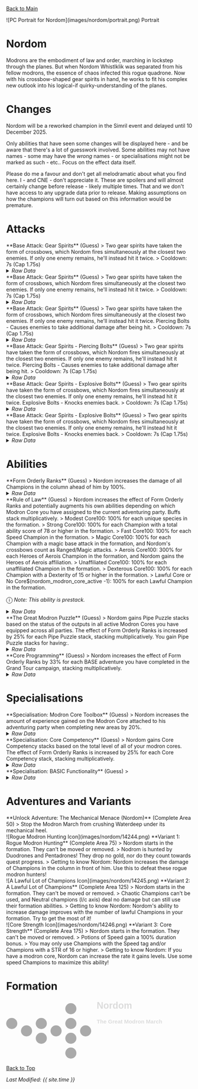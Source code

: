 [Back to Main](index.md)

<span class="championPortraitsRow">
    <span class="championPortraitsColumn">
        <span class="championPortraitsImage">
            ![PC Portrait for Nordom](images/nordom/portrait.png)
        </span>
        <span>
            Portrait
        </span>
    </span>
</span>

# Nordom

Modrons are the embodiment of law and order, marching in lockstep through the planes. But when Nordom Whistlklik was separated from his fellow modrons, the essence of chaos infected this rogue quadrone. Now with his crossbow-shaped gear spirits in hand, he works to fit his complex new outlook into his logical-if quirky-understanding of the planes.

# Changes

Nordom will be a reworked champion in the Simril event and delayed until 10 December 2025.

Only abilities that have seen some changes will be displayed here - and be aware that there's a lot of guesswork involved. Some abilities may not have names - some may have the *wrong* names - or specialisations might not be marked as such - etc.. Focus on the effect data itself.

Please do me a favour and don't get all melodramatic about what you find here. I - and CNE - don't appreciate it. These are spoilers and will almost certainly change before release - likely multiple times. That and we don't have access to any upgrade data prior to release. Making assumptions on how the champions will turn out based on this information would be premature.

# Attacks

<div markdown="1" class="abilityBorder"><div markdown="1" class="abilityBorderInner">
**Base Attack: Gear Spirits** (Guess)
> Two gear spirits have taken the form of crossbows, which Nordom fires simultaneously at the closest two enemies. If only one enemy remains, he'll instead hit it twice.  
> Cooldown: 7s (Cap 1.75s)
<details><summary><em>Raw Data</em></summary>
<p>
<pre>
{
    "id": 911,
    "name": "Gear Spirits",
    "description": "Nordom simultaneously fires two crossbows at the closest two enemies.",
    "long_description": "Two gear spirits have taken the form of crossbows, which Nordom fires simultaneously at the closest two enemies. If only one enemy remains, he'll instead hit it twice.",
    "graphic_id": 0,
    "target": "front",
    "num_targets": 2,
    "aoe_radius": 0,
    "damage_modifier": 1,
    "cooldown": 7,
    "animations": [
        {
            "type": "ranged_attack",
            "projectile": "generic",
            "shoot_frame": 8,
            "per_projectile_shoot_offsets": [
                {
                    "shoot_offset_x": 30,
                    "shoot_offset_y": 25
                },
                {
                    "shoot_offset_x": 60,
                    "shoot_offset_y": 20
                }
            ],
            "projectile_multi_hits": true,
            "projectile_count": 2,
            "projectile_details": {
                "projectile_speed": 2400,
                "has_trail": false,
                "extend_line": true,
                "projectile_graphic_id": 14204
            }
        }
    ],
    "tags": [
        "ranged"
    ],
    "damage_types": [
        "magic"
    ]
}
</pre>
</p>
</details>
</div></div>

<div markdown="1" class="abilityBorder"><div markdown="1" class="abilityBorderInner">
**Base Attack: Gear Spirits** (Guess)
> Two gear spirits have taken the form of crossbows, which Nordom fires simultaneously at the closest two enemies. If only one enemy remains, he'll instead hit it twice.  
> Cooldown: 7s (Cap 1.75s)
<details><summary><em>Raw Data</em></summary>
<p>
<pre>
{
    "id": 513,
    "name": "Gear Spirits",
    "description": "Nordom simultaneously fires two crossbows at the closest two enemies.",
    "long_description": "Two gear spirits have taken the form of crossbows, which Nordom fires simultaneously at the closest two enemies. If only one enemy remains, he'll instead hit it twice.",
    "graphic_id": 0,
    "target": "front",
    "num_targets": 2,
    "aoe_radius": 0,
    "damage_modifier": 1,
    "cooldown": 7,
    "animations": [
        {
            "type": "ranged_attack",
            "projectile": "generic",
            "shoot_frame": 8,
            "per_projectile_shoot_offsets": [
                {
                    "shoot_offset_x": 30,
                    "shoot_offset_y": 25
                },
                {
                    "shoot_offset_x": 60,
                    "shoot_offset_y": 20
                }
            ],
            "projectile_multi_hits": true,
            "projectile_count": 2,
            "projectile_details": {
                "projectile_speed": 2400,
                "has_trail": false,
                "extend_line": true,
                "projectile_graphic_id": 14204
            }
        }
    ],
    "tags": [
        "ranged"
    ],
    "damage_types": [
        "ranged"
    ]
}
</pre>
</p>
</details>
</div></div>

<div markdown="1" class="abilityBorder"><div markdown="1" class="abilityBorderInner">
**Base Attack: Gear Spirits** (Guess)
> Two gear spirits have taken the form of crossbows, which Nordom fires simultaneously at the closest two enemies. If only one enemy remains, he'll instead hit it twice. Piercing Bolts - Causes enemies to take additional damage after being hit.  
> Cooldown: 7s (Cap 1.75s)
<details><summary><em>Raw Data</em></summary>
<p>
<pre>
{
    "id": 920,
    "name": "Gear Spirits - Piercing Bolts",
    "description": "Nordom simultaneously fires two crossbows at the closest two enemies. Piercing Bolts - Causes enemies to take additional damage after being hit.",
    "long_description": "Two gear spirits have taken the form of crossbows, which Nordom fires simultaneously at the closest two enemies. If only one enemy remains, he'll instead hit it twice. Piercing Bolts - Causes enemies to take additional damage after being hit.",
    "graphic_id": 0,
    "target": "front",
    "num_targets": 2,
    "aoe_radius": 0,
    "damage_modifier": 1,
    "cooldown": 7,
    "animations": [
        {
            "type": "ranged_attack",
            "projectile": "generic",
            "shoot_frame": 8,
            "per_projectile_shoot_offsets": [
                {
                    "shoot_offset_x": 30,
                    "shoot_offset_y": 25
                },
                {
                    "shoot_offset_x": 60,
                    "shoot_offset_y": 20
                }
            ],
            "projectile_multi_hits": true,
            "projectile_count": 2,
            "projectile_details": {
                "projectile_speed": 2400,
                "has_trail": false,
                "extend_line": true,
                "projectile_graphic_id": 14204
            }
        }
    ],
    "tags": [
        "ranged"
    ],
    "damage_types": [
        "ranged"
    ]
}
</pre>
</p>
</details>
</div></div>

<div markdown="1" class="abilityBorder"><div markdown="1" class="abilityBorderInner">
**Base Attack: Gear Spirits - Piercing Bolts** (Guess)
> Two gear spirits have taken the form of crossbows, which Nordom fires simultaneously at the closest two enemies. If only one enemy remains, he'll instead hit it twice. Piercing Bolts - Causes enemies to take additional damage after being hit.  
> Cooldown: 7s (Cap 1.75s)
<details><summary><em>Raw Data</em></summary>
<p>
<pre>
{
    "id": 922,
    "name": "Gear Spirits - Piercing Bolts",
    "description": "Nordom simultaneously fires two crossbows at the closest two enemies. Piercing Bolts - Causes enemies to take additional damage after being hit.",
    "long_description": "Two gear spirits have taken the form of crossbows, which Nordom fires simultaneously at the closest two enemies. If only one enemy remains, he'll instead hit it twice. Piercing Bolts - Causes enemies to take additional damage after being hit.",
    "graphic_id": 0,
    "target": "front",
    "num_targets": 2,
    "aoe_radius": 0,
    "damage_modifier": 1,
    "cooldown": 7,
    "animations": [
        {
            "type": "ranged_attack",
            "projectile": "generic",
            "shoot_frame": 8,
            "per_projectile_shoot_offsets": [
                {
                    "shoot_offset_x": 30,
                    "shoot_offset_y": 25
                },
                {
                    "shoot_offset_x": 60,
                    "shoot_offset_y": 20
                }
            ],
            "projectile_multi_hits": true,
            "projectile_count": 2,
            "projectile_details": {
                "projectile_speed": 2400,
                "has_trail": false,
                "extend_line": true,
                "projectile_graphic_id": 14204
            }
        }
    ],
    "tags": [
        "ranged"
    ],
    "damage_types": [
        "magic"
    ]
}
</pre>
</p>
</details>
</div></div>

<div markdown="1" class="abilityBorder"><div markdown="1" class="abilityBorderInner">
**Base Attack: Gear Spirits - Explosive Bolts** (Guess)
> Two gear spirits have taken the form of crossbows, which Nordom fires simultaneously at the closest two enemies. If only one enemy remains, he'll instead hit it twice. Explosive Bolts - Knocks enemies back.  
> Cooldown: 7s (Cap 1.75s)
<details><summary><em>Raw Data</em></summary>
<p>
<pre>
{
    "id": 921,
    "name": "Gear Spirits - Explosive Bolts",
    "description": "Nordom simultaneously fires two crossbows at the closest two enemies. Explosive Bolts - Knocks enemies back.",
    "long_description": "Two gear spirits have taken the form of crossbows, which Nordom fires simultaneously at the closest two enemies. If only one enemy remains, he'll instead hit it twice. Explosive Bolts - Knocks enemies back.",
    "graphic_id": 0,
    "target": "front",
    "num_targets": 2,
    "aoe_radius": 150,
    "damage_modifier": 1,
    "cooldown": 7,
    "animations": [
        {
            "type": "ranged_attack",
            "projectile": "generic",
            "shoot_frame": 8,
            "per_projectile_shoot_offsets": [
                {
                    "shoot_offset_x": 30,
                    "shoot_offset_y": 25
                },
                {
                    "shoot_offset_x": 60,
                    "shoot_offset_y": 20
                }
            ],
            "projectile_multi_hits": true,
            "projectile_count": 2,
            "projectile_details": {
                "projectile_speed": 2400,
                "has_trail": false,
                "extend_line": true,
                "projectile_graphic_id": 14204,
                "projectile_hit_graphic_id": 750
            },
            "effects_on_monsters": [
                {
                    "effect_string": "push_back_monster,10",
                    "animation": "hit",
                    "after_damage": true
                }
            ]
        }
    ],
    "tags": [
        "ranged"
    ],
    "damage_types": [
        "ranged"
    ]
}
</pre>
</p>
</details>
</div></div>

<div markdown="1" class="abilityBorder"><div markdown="1" class="abilityBorderInner">
**Base Attack: Gear Spirits - Explosive Bolts** (Guess)
> Two gear spirits have taken the form of crossbows, which Nordom fires simultaneously at the closest two enemies. If only one enemy remains, he'll instead hit it twice. Explosive Bolts - Knocks enemies back.  
> Cooldown: 7s (Cap 1.75s)
<details><summary><em>Raw Data</em></summary>
<p>
<pre>
{
    "id": 923,
    "name": "Gear Spirits - Explosive Bolts",
    "description": "Nordom simultaneously fires two crossbows at the closest two enemies. Explosive Bolts - Knocks enemies back.",
    "long_description": "Two gear spirits have taken the form of crossbows, which Nordom fires simultaneously at the closest two enemies. If only one enemy remains, he'll instead hit it twice. Explosive Bolts - Knocks enemies back.",
    "graphic_id": 0,
    "target": "front",
    "num_targets": 2,
    "aoe_radius": 150,
    "damage_modifier": 1,
    "cooldown": 7,
    "animations": [
        {
            "type": "ranged_attack",
            "projectile": "generic",
            "shoot_frame": 8,
            "per_projectile_shoot_offsets": [
                {
                    "shoot_offset_x": 30,
                    "shoot_offset_y": 25
                },
                {
                    "shoot_offset_x": 60,
                    "shoot_offset_y": 20
                }
            ],
            "projectile_multi_hits": true,
            "projectile_count": 2,
            "projectile_details": {
                "projectile_speed": 2400,
                "has_trail": false,
                "extend_line": true,
                "projectile_graphic_id": 14204
            },
            "effects_on_monsters": [
                {
                    "effect_string": "push_back_monster,10",
                    "animation": "hit",
                    "after_damage": true
                }
            ]
        }
    ],
    "tags": [
        "ranged"
    ],
    "damage_types": [
        "magic"
    ]
}
</pre>
</p>
</details>
</div></div>

# Abilities

<div markdown="1" class="abilityBorder"><div markdown="1" class="abilityBorderInner">
**Form Orderly Ranks** (Guess)
> Nordom increases the damage of all Champions in the column ahead of him by 100%.
<details><summary><em>Raw Data</em></summary>
<p>
<pre>
{
    "id": 2510,
    "flavour_text": "",
    "description": {
        "desc": "$(source_hero) increases the damage of all Champions in the column ahead of him by $(amount)%."
    },
    "effect_keys": [
        {
            "off_when_benched": true,
            "effect_string": "hero_dps_multiplier_mult,100",
            "targets": [
                "next_col"
            ]
        }
    ],
    "requirements": "",
    "graphic_id": 14237,
    "large_graphic_id": 14234,
    "properties": {
        "is_formation_ability": true,
        "owner_use_outgoing_description": true
    }
}
</pre>
</p>
</details>
</div></div>

<div markdown="1" class="abilityBorder"><div markdown="1" class="abilityBorderInner">
**Rule of Law** (Guess)
> Nordom increases the effect of Form Orderly Ranks and potentially augments his own abilities depending on which Modron Core you have assigned to the current adventuring party. Buffs stack multiplicatively.  
> Modest Core100: 100% for each unique species in the formation.  
> Strong Core100: 100% for each Champion with a total ability score of 78 or higher in the formation.  
> Fast Core100: 100% for each Speed Champion in the formation.  
> Magic Core100: 100% for each Champion with a magic base attack in the formation, and Nordom's crossbows count as Ranged/Magic attacks.  
> Aerois Core100: 300% for each Heroes of Aerois Champion in the formation, and Nordom gains the Heroes of Aerois affiliation.  
> Unaffiliated Core100: 100% for each unaffiliated Champion in the formation.  
> Dexterous Core100: 100% for each Champion with a Dexterity of 15 or higher in the formation.  
> Lawful Core or No Core$(nordom_modron_core_active -1): 100% for each Lawful Champion in the formation.

<span style="font-size:1.2em;">ⓘ</span> *Note: This ability is prestack.*
<details><summary><em>Raw Data</em></summary>
<p>
<pre>
{
    "id": 2513,
    "flavour_text": "",
    "description": {
        "conditions": [
            {
                "condition": "static_desc",
                "desc": "Nordom increases the effect of Form Orderly Ranks and potentially augments his own abilities depending on which Modron Core you have assigned to the current adventuring party. Buffs stack multiplicatively."
            },
            {
                "desc": "Nordom increases the effect of Form Orderly Ranks and potentially augments his own abilities depending on which Modron Core you have assigned to the current adventuring party. Buffs stack multiplicatively.^^Modest Core$(nordom_modron_core_active 1): $(amount)% for each unique species in the formation.^Strong Core$(nordom_modron_core_active 2): $(amount)% for each Champion with a total ability score of 78 or higher in the formation.^Fast Core$(nordom_modron_core_active 3): $(amount)% for each Speed Champion in the formation.^Magic Core$(nordom_modron_core_active 4): $(amount)% for each Champion with a magic base attack in the formation, and Nordom's crossbows count as Ranged/Magic attacks.^Aerois Core$(nordom_modron_core_active 5): $(amount___2)% for each Heroes of Aerois Champion in the formation, and Nordom gains the Heroes of Aerois affiliation.^Unaffiliated Core$(nordom_modron_core_active 6): $(amount)% for each unaffiliated Champion in the formation.^Dexterous Core$(nordom_modron_core_active 7): $(amount)% for each Champion with a Dexterity of 15 or higher in the formation.^Lawful Core or No Core$(nordom_modron_core_active -1): $(amount)% for each Lawful Champion in the formation."
            }
        ]
    },
    "effect_keys": [
        {
            "effect_string": "pre_stack,100"
        },
        {
            "effect_string": "pre_stack,300"
        },
        {
            "effect_string": "buff_upgrade_per_unique_race,100,18058",
            "amount_expr": "upgrade_amount(18059,0)",
            "off_when_benched": true,
            "apply_manually": true,
            "show_bonus": true,
            "use_computed_amount_for_description": true
        },
        {
            "effect_string": "buff_upgrade,100,18058",
            "amount_expr": "upgrade_amount(18059,0)",
            "off_when_benched": true,
            "amount_func": "mult",
            "stack_func": "per_crusader",
            "stack_func_data": {
                "target_filters": [
                    {
                        "type": "stat",
                        "stat": "total_ability_score",
                        "comparison": ">=",
                        "value": 78
                    }
                ]
            },
            "apply_manually": true,
            "show_bonus": true,
            "use_computed_amount_for_description": true
        },
        {
            "effect_string": "buff_upgrade_per_any_tagged_crusader_mult,100,18058,speed",
            "amount_expr": "upgrade_amount(18059,0)",
            "off_when_benched": true,
            "apply_manually": true,
            "show_bonus": true,
            "use_computed_amount_for_description": true
        },
        {
            "effect_string": "buff_upgrade,100,18058",
            "amount_expr": "upgrade_amount(18059,0)",
            "off_when_benched": true,
            "amount_func": "mult",
            "stack_func": "per_crusader",
            "target_filters": [
                {
                    "type": "attack_type",
                    "attack": "magic"
                }
            ],
            "show_bonus": true,
            "apply_manually": true,
            "use_computed_amount_for_description": true
        },
        {
            "effect_string": "buff_upgrade_per_any_tagged_crusader_mult,300,18058,aerois",
            "amount_expr": "upgrade_amount(18059,1)",
            "off_when_benched": true,
            "apply_manually": true,
            "show_bonus": true,
            "use_computed_amount_for_description": true
        },
        {
            "effect_string": "buff_upgrade_per_any_tagged_crusader_mult,100,18058,unaffiliated",
            "amount_expr": "upgrade_amount(18059,0)",
            "off_when_benched": true,
            "apply_manually": true,
            "show_bonus": true,
            "use_computed_amount_for_description": true
        },
        {
            "effect_string": "buff_upgrade,100,18058",
            "amount_expr": "upgrade_amount(18059,0)",
            "off_when_benched": true,
            "stacks_multiply": true,
            "amount_func": "mult",
            "stack_func": "per_crusader",
            "stack_func_data": {
                "target_filters": [
                    {
                        "type": "stat",
                        "stat": "dex",
                        "comparison": ">=",
                        "value": 15
                    }
                ]
            },
            "amount_updated_listeners": [
                "slot_changed"
            ],
            "show_bonus": true,
            "apply_manually": true,
            "use_computed_amount_for_description": true
        },
        {
            "effect_string": "buff_upgrade_per_any_tagged_crusader_mult,100,18058,lawful",
            "amount_expr": "upgrade_amount(18059,0)",
            "off_when_benched": true,
            "apply_manually": true,
            "show_bonus": true,
            "use_computed_amount_for_description": true
        },
        {
            "effect_string": "add_affiliations_to_heroes",
            "off_when_benched": true,
            "apply_manually": true,
            "affiliations": [
                "aerois"
            ],
            "hero_ids": [
                111
            ]
        },
        {
            "effect_string": "nordom_core_programming_buff",
            "off_when_benched": true,
            "effect_keys_by_core_id": {
                "-1": [
                    9
                ],
                "1": [
                    2
                ],
                "2": [
                    3
                ],
                "3": [
                    4
                ],
                "4": [
                    5
                ],
                "5": [
                    6,
                    11
                ],
                "6": [
                    7
                ],
                "7": [
                    8
                ],
                "8": [
                    9
                ]
            }
        }
    ],
    "requirements": "",
    "graphic_id": 27846,
    "large_graphic_id": 27826,
    "properties": {
        "is_formation_ability": true,
        "owner_use_outgoing_description": true,
        "indexed_effect_properties": true,
        "per_effect_index_bonuses": true
    }
}
</pre>
</p>
</details>
</div></div>

<div markdown="1" class="abilityBorder"><div markdown="1" class="abilityBorderInner">
**The Great Modron Puzzle** (Guess)
> Nordom gains Pipe Puzzle stacks based on the status of the outputs in all active Modron Cores you have equipped across all parties. The effect of Form Orderly Ranks is increased by 25% for each Pipe Puzzle stack, stacking multiplicatively. You gain Pipe Puzzle stacks for having:.
<details><summary><em>Raw Data</em></summary>
<p>
<pre>
{
    "id": 2518,
    "flavour_text": "",
    "description": {
        "conditions": [
            {
                "condition": "static_desc",
                "desc": " Nordom gains Pipe Puzzle stacks based on the status of the outputs in all active Modron Cores you have equipped across all parties. The effect of Form Orderly Ranks is increased by 25% for each Pipe Puzzle stack, stacking multiplicatively."
            },
            {
                "desc": " Nordom gains Pipe Puzzle stacks based on the status of the outputs in all active Modron Cores you have equipped across all parties. The effect of Form Orderly Ranks is increased by 25% for each Pipe Puzzle stack, stacking multiplicatively. You gain Pipe Puzzle stacks for having:^$(nordom_powered_outputs_count)"
            }
        ]
    },
    "effect_keys": [
        {
            "effect_string": "nordom_great_modron_puzzle_buff",
            "off_when_benched": true
        },
        {
            "effect_string": "buff_upgrade,25,18058",
            "off_when_benched": true,
            "stacks_on_trigger": "will_stack_manually",
            "show_bonus": true,
            "stacks_multiply": true,
            "stack_title": "Pipe Puzzle Stacks"
        }
    ],
    "requirements": "",
    "graphic_id": 27847,
    "large_graphic_id": 27827,
    "properties": {
        "is_formation_ability": true,
        "owner_use_outgoing_description": true
    }
}
</pre>
</p>
</details>
</div></div>

<div markdown="1" class="abilityBorder"><div markdown="1" class="abilityBorderInner">
**Core Programming** (Guess)
> Nordom increases the effect of Form Orderly Ranks by 33% for each BASE adventure you have completed in the Grand Tour campaign, stacking multiplicatively.
<details><summary><em>Raw Data</em></summary>
<p>
<pre>
{
    "id": 2519,
    "flavour_text": "",
    "description": {
        "desc": "Nordom increases the effect of Form Orderly Ranks by $amount% for each BASE adventure you have completed in the Grand Tour campaign, stacking multiplicatively."
    },
    "effect_keys": [
        {
            "off_when_benched": true,
            "effect_string": "buff_upgrades,33,18058",
            "targets": [
                "all"
            ],
            "filter_targets": [
                {
                    "type": "hero_ids",
                    "hero_ids": [
                        111
                    ]
                }
            ],
            "stacks_multiply": true,
            "amount_func": "mult",
            "stack_func": "get_stat",
            "stat": "GrandTourBaseAdventuresCompleted",
            "ided_stat_id": 1,
            "ided_stat_handler": "CompletedBaseAdventures",
            "use_computed_amount_for_description": true,
            "amount_updated_listeners": [
                "stat_changed,GrandTourBaseAdventuresCompleted"
            ],
            "show_bonus": true
        }
    ],
    "requirements": "",
    "graphic_id": 0,
    "large_graphic_id": 0,
    "properties": {
        "is_formation_ability": true,
        "owner_use_outgoing_description": true,
        "spec_option_post_apply_info": "Grand Tour Adventures Completed: $num_stacks"
    }
}
</pre>
</p>
</details>
</div></div>

# Specialisations

<div markdown="1" class="abilityBorder"><div markdown="1" class="abilityBorderInner">
**Specialisation: Modron Core Toolbox** (Guess)
> Nordom increases the amount of experience gained on the Modron Core attached to his adventuring party when completing new areas by 20%.
<details><summary><em>Raw Data</em></summary>
<p>
<pre>
{
    "id": 2520,
    "flavour_text": "",
    "description": {
        "desc": "Nordom increases the amount of experience gained on the Modron Core attached to his adventuring party when completing new areas by $amount%"
    },
    "effect_keys": [
        {
            "off_when_benched": true,
            "effect_string": "nordom_modron_xp_buff,20"
        }
    ],
    "requirements": "",
    "graphic_id": 0,
    "large_graphic_id": 0,
    "properties": {
        "is_formation_ability": true,
        "owner_use_outgoing_description": true,
        "spec_option_post_apply_info": "$active_effect_key_handler_custom_spec_hint"
    }
}
</pre>
</p>
</details>
</div></div>

<div markdown="1" class="abilityBorder"><div markdown="1" class="abilityBorderInner">
**Specialisation: Core Competency** (Guess)
> Nordom gains Core Competency stacks based on the total level of all of your modron cores. The effect of Form Orderly Ranks is increased by 25% for each Core Competency stack, stacking multiplicatively.
<details><summary><em>Raw Data</em></summary>
<p>
<pre>
{
    "id": 2521,
    "flavour_text": "",
    "description": {
        "desc": "Nordom gains Core Competency stacks based on the total level of all of your modron cores. The effect of Form Orderly Ranks is increased by $(nordom_core_competency_bonus)% for each Core Competency stack, stacking multiplicatively."
    },
    "effect_keys": [
        {
            "effect_string": "pre_stack,25",
            "use_computed_amount_for_description": true,
            "show_bonus": false
        },
        {
            "effect_string": "buff_upgrade,0,18058",
            "off_when_benched": true,
            "show_bonus": true,
            "stacks_multiply": true,
            "amount_expr": "upgrade_amount(18168,0)",
            "stack_func": "per_modron_core_level",
            "stack_title": "Core Competency Stacks",
            "amount_func": "mult",
            "use_computed_amount_for_description": true
        },
        {
            "effect_string": "nordom_core_competency_buff"
        }
    ],
    "requirements": "",
    "graphic_id": 0,
    "large_graphic_id": 0,
    "properties": {
        "is_formation_ability": true,
        "owner_use_outgoing_description": true,
        "indexed_effect_properties": true,
        "per_effect_index_bonuses": true,
        "default_bonus_index": 1,
        "spec_option_post_apply_info": "$active_effect_key_handler_custom_spec_hint___3"
    }
}
</pre>
</p>
</details>
</div></div>

<div markdown="1" class="abilityBorder"><div markdown="1" class="abilityBorderInner">
**Specialisation: BASIC Functionality** (Guess)
> 
<details><summary><em>Raw Data</em></summary>
<p>
<pre>
{
    "id": 2522,
    "flavour_text": "",
    "description": {
        "desc": ""
    },
    "effect_keys": [
        {
            "effect_string": "change_base_attack,513",
            "off_when_benched": true,
            "apply_manually": true,
            "description": ""
        },
        {
            "effect_string": "change_base_attack,920",
            "off_when_benched": true,
            "apply_manually": true,
            "description": ""
        },
        {
            "effect_string": "change_base_attack,921",
            "off_when_benched": true,
            "apply_manually": true,
            "description": ""
        },
        {
            "effect_string": "change_base_attack,911",
            "off_when_benched": true,
            "apply_manually": true,
            "description": ""
        },
        {
            "effect_string": "change_base_attack,922",
            "off_when_benched": true,
            "apply_manually": true,
            "description": ""
        },
        {
            "effect_string": "change_base_attack,923",
            "off_when_benched": true,
            "apply_manually": true,
            "description": ""
        },
        {
            "effect_string": "nordom_attack_change",
            "debuffing_attack_ids": [
                920,
                922
            ],
            "debuff_before_damage": true,
            "debuff_effects": [
                {
                    "effect_string": "increase_monster_damage,400",
                    "active_graphic_id": 14490,
                    "active_graphic_y": -60
                }
            ],
            "off_when_benched": true,
            "description": ""
        }
    ],
    "requirements": "",
    "graphic_id": 0,
    "large_graphic_id": 0,
    "properties": {
        "show_incoming": false
    }
}
</pre>
</p>
</details>
</div></div>

# Adventures and Variants

<div markdown="1" class="abilityBorder"><div markdown="1" class="abilityBorderInner">
**Unlock Adventure: The Mechanical Menace (Nordom)** (Complete Area 50)
> Stop the Modron March from crushing Waterdeep under its mechanical heel.
</div></div>
<div markdown="1" class="abilityBorder"><div markdown="1" class="abilityBorderInner">
![Rogue Modron Hunting Icon](images/nordom/14244.png) **Variant 1: Rogue Modron Hunting** (Complete Area 75)
> Nordom starts in the formation. They can't be moved or removed.  
> Nodrom is hunted by Duodrones and Pentadrones! They drop no gold, nor do they count towards quest progress.  
> Getting to know Nordom: Nordom increases the damage of Champions in the column in front of him. Use this to defeat these rogue modron hunters!
</div></div>
<div markdown="1" class="abilityBorder"><div markdown="1" class="abilityBorderInner">
![A Lawful Lot of Champions Icon](images/nordom/14245.png) **Variant 2: A Lawful Lot of Champions** (Complete Area 125)
> Nordom starts in the formation. They can't be moved or removed.  
> Chaotic Champions can't be used, and Neutral champions (l/c axis) deal no damage but can still use their formation abilities.  
> Getting to know Nordom: Nordom's ability to increase damage improves with the number of lawful Champions in your formation. Try to get the most of it!
</div></div>
<div markdown="1" class="abilityBorder"><div markdown="1" class="abilityBorderInner">
![Core Strength Icon](images/nordom/14246.png) **Variant 3: Core Strength** (Complete Area 175)
> Nordom starts in the formation. They can't be moved or removed.  
> Potions of Speed gain a 100% duration bonus.  
> You may only use Champions with the Speed tag and/or Champions with a STR of 16 or higher.  
> Getting to know Nordom: If you have a modron core, Nordom can increase the rate it gains levels. Use some speed Champions to maximize this ability!
</div></div>

# Formation

<span class="formationBorder">
    <svg xmlns="http://www.w3.org/2000/svg" id="Nordom" fill="#aaa" data-formationName="Nordom" data-campaignName="The Great Modron March" width="429" height="160"><circle cx="215" cy="85" r="15"/><circle cx="175" cy="25" r="15"/><circle cx="175" cy="65" r="15"/><circle cx="175" cy="105" r="15"/><circle cx="175" cy="145" r="15"/><circle cx="135" cy="85" r="15"/><circle cx="95" cy="65" r="15"/><circle cx="95" cy="105" r="15"/><circle cx="55" cy="85" r="15"/><circle cx="15" cy="65" r="15"/><text x="245" y="25" fill="#dcdcdc" font-size="25" font-family="Arial" font-weight="bold">Nordom</text><text x="245" y="65" fill="#dcdcdc" font-size="15" font-family="Arial" font-weight="bold">The Great Modron March</text></svg>
</span>

[Back to Top](#top)

*Last Modified: {{ site.time }}*